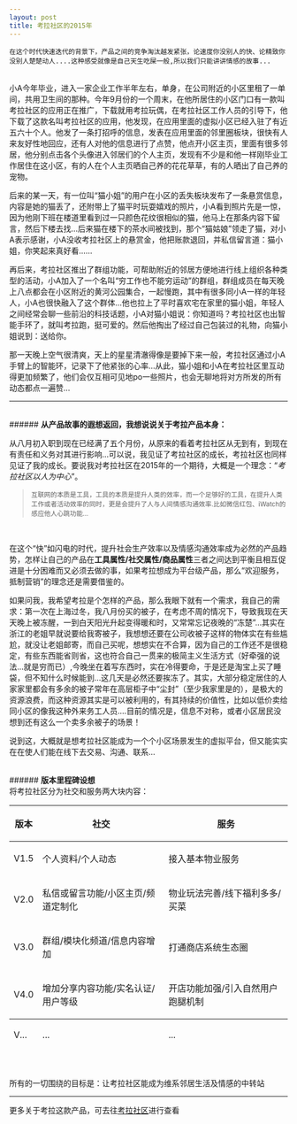 ```yaml
---
layout: post
title: 考拉社区的2015年
---
```



<!-- more -->


    在这个时代快速迭代的背景下，产品之间的竞争淘汰越发紧张，论速度你没别人的快、论精致你没别人楚楚动人....这种感受就像是自己天生吃屎一般,所以我们只能讲讲情感的故事...


<br>
小A今年毕业，进入一家企业工作半年左右，单身，在公司附近的小区里租了一单间，共用卫生间的那种。今年9月份的一个周末，在他所居住的小区门口有一款叫考拉社区的应用正在推广，下载就用考拉玩偶，在考拉社区工作人员的引导下，他下载了这款名叫考拉社区的应用，他发现，在应用里面的虚拟小区已经入驻了有近五六十个人。他发了一条打招呼的信息，发表在应用里面的邻里圈板块，很快有人来友好性地回应，还有人对他的信息进行了点赞，他点开小区主页，里面有很多邻居，他分别点击各个头像进入邻居们的个人主页，发现有不少是和他一样刚毕业工作居住在这小区，有的人在个人主页晒自己养的花花草草，有的人晒出了自己养的宠物。

后来的某一天，有一位叫“猫小姐”的用户在小区的丢失板块发布了一条悬赏信息，内容是她的猫丢了，还附带上了猫平时玩耍嬉戏的照片，小A看到照片先是一惊，因为他刚下班在楼道里看到过一只颜色花纹很相似的猫，他马上在那条内容下留言，然后下楼去找...后来猫在楼下的茶水间被找到，那个“猫姑娘”领走了猫，对小A表示感谢，小A没收考拉社区上的悬赏金，他把账款退回，并私信留言道：猫小姐，你笑起来真好看......

再后来，考拉社区推出了群组功能，可帮助附近的邻居方便地进行线上组织各种类型的活动，小A加入了一个名叫“穷工作也不能穷运动”的群组，群组成员在每天晚上八点都会在小区附近的黄河公园集合，一起慢跑，其中有很多同小A一样的年轻人，小A也很快融入了这个群体...他也拉上了平时喜欢宅在家里的猫小姐，年轻人之间经常会聊一些前沿的科技话题，小A对猫小姐说：你知道吗？考拉社区也出智能手环了，就叫考拉跑，挺可爱的。然后他掏出了经过自己包装过的礼物，向猫小姐说到：送给你。

那一天晚上空气很清爽，天上的星星清澈得像是要掉下来一般，考拉社区通过小A手臂上的智能环，记录下了他紧张的心率...从此，猫小姐和小A在考拉社区里互动得更加频繁了，他们会仅互相可见地po一些照片，也会无聊地将对方所发的所有动态都点一遍赞...
<br>

-----

<br>
###### <strong>从产品故事的遐想返回，我想说说关于考拉产品本身：</strong>
<br>

从八月初入职到现在已经满了五个月份，从原来的看着考拉社区从无到有，到现在有责任和义务对其进行影响...可以说，我见证了考拉社区的成长，考拉社区也同样见证了我的成长。要说我对考拉社区在2015年的一个期待，大概是一个理念：“*考拉社区以人为中心*”。
<br>
> <small>互联网的本质是工具，工具的本质是提升人类的效率，而一个足够好的工具，在提升人类工作或者活动效率的同时，更是会提升了人与人间情感沟通效率.比如微信红包、iWatch的感应他人心跳功能...</small>
<br>

在这个“快”如闪电的时代，提升社会生产效率以及情感沟通效率成为必然的产品趋势，怎样让自己的产品在**工具属性/社交属性/商品属性**三者之间达到平衡且相互促进是十分困难而又必须去做的事，如果考拉想成为平台级产品，那么“欢迎服务，抵制营销”的理念还是需要借鉴的。

如果问我，我希望考拉是个怎样的产品，那么我眼下就有一个需求，我自己的需求：第一次在上海过冬，我八月份买的被子，在考虑不周的情况下，导致我现在天天晚上被冻醒，一到白天阳光升起变得暖和时，又常常忘记夜晚的“冻楚”...其实在浙江的老姐早就说要给我寄被子，我想想还要在公司收被子这样的物体实在有些尴尬，就没让老姐邮寄，而自己买呢，想想实在不合算，因为自己的工作还不是很稳定，有些东西能省则省，这也符合自己一贯来的极简主义生活方式（好牵强的说法...就是穷而已）,今晚坐在着写东西时，实在冷得要命，于是还是淘宝上买了睡袋，但不知什么时候能到...这几天是必然还要挨冻了。其实，大部分稳定居住的人家家里都会有多余的被子常年在高层柜子中“尘封”（至少我家里是的），是极大的资源浪费，而这种资源其实是可以被利用的，有其持续的价值性，比如以低价卖给同小区的像我这种外来务工人员....目前的情况是，信息不对称，或者小区居民没想到还有这么一个卖多余被子的场景！

说到这，大概就是想考拉社区能成为一个个小区场景发生的虚拟平台，但又能实实在在使人们能在线下去交易、沟通、联系...

<br>
###### <strong>版本里程碑设想</strong>
<br>
将考拉社区分为社交和服务两大块内容：
<br>
<table>
  <thead>
    <tr>
      <th><p>版本</th>
      <th><p>社交</th>
      <th><p>服务</th>
    </tr>
  </thead>
  <tbody>
    <tr>
      <td><p>V1.5</td>
      <td><p>个人资料/个人动态</td>
      <td><p>接入基本物业服务</td>
    </tr>
    <tr>
      <td><p>V2.0</td>
      <td><p>私信或留言功能/小区主页/频道定制化</td>
      <td><p>物业玩法完善/线下福利多多/买菜</td>
    </tr>
    <tr>
      <td><p>V3.0</td>
      <td><p>群组/模块化频道/信息内容增加</td>
      <td><p>打通商店系统生态圈</td>
    </tr>
     <tr>
       <td><p>V4.0</td>
       <td><p>增加分享内容功能/实名认证/用户等级</td>
       <td><p>开店功能加强/引入自然用户跑腿机制</td>
     </tr>
  </tbody>
  <tfoot>
    <tr>
      <td><p>V...</td>
      <td><p>...</td>
      <td><p>...</td>
    </tr>
  </tfoot>
</table>
<br>

所有的一切围绕的目标是：让考拉社区能成为维系邻居生活及情感的中转站

-----

更多关于考拉这款产品，可去往<a href="http://www.kaola.mobi/" target="_blank">考拉社区</a>进行查看
